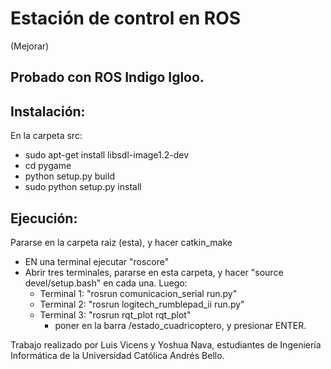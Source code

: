 Estación de control en ROS
==================

(Mejorar)

## Probado con ROS Indigo Igloo.

## Instalación:
 En la carpeta src:
* sudo apt-get install libsdl-image1.2-dev
* cd pygame
* python setup.py build
* sudo python setup.py install



## Ejecución:
Pararse en la carpeta raiz (esta), y hacer catkin_make
* EN una terminal ejecutar "roscore"
* Abrir tres terminales, pararse en esta carpeta, y hacer "source devel/setup.bash" en cada una. Luego:
	* Terminal 1: "rosrun comunicacion_serial run.py"
	* Terminal 2: "rosrun logitech_rumblepad_ii run.py"
	* Terminal 3: "rosrun rqt_plot rqt_plot"
		* poner en la barra /estado_cuadricoptero, y presionar ENTER.


Trabajo realizado por Luis Vicens y Yoshua Nava, estudiantes de Ingeniería Informática de la Universidad Católica Andrés Bello.



